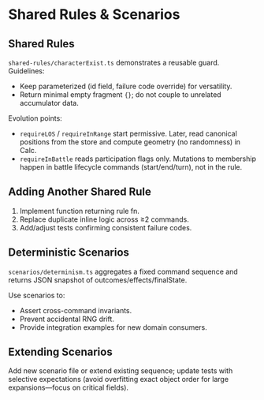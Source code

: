 # Shared Rules & Scenarios

## Shared Rules
`shared-rules/characterExist.ts` demonstrates a reusable guard. Guidelines:
- Keep parameterized (id field, failure code override) for versatility.
- Return minimal empty fragment `{}`; do not couple to unrelated accumulator data.

Evolution points:
- `requireLOS` / `requireInRange` start permissive. Later, read canonical positions from the store and compute geometry (no randomness) in Calc.
- `requireInBattle` reads participation flags only. Mutations to membership happen in battle lifecycle commands (start/end/turn), not in the rule.

## Adding Another Shared Rule
1. Implement function returning rule fn.
2. Replace duplicate inline logic across ≥2 commands.
3. Add/adjust tests confirming consistent failure codes.

## Deterministic Scenarios
`scenarios/determinism.ts` aggregates a fixed command sequence and returns JSON snapshot of outcomes/effects/finalState.

Use scenarios to:
- Assert cross-command invariants.
- Prevent accidental RNG drift.
- Provide integration examples for new domain consumers.

## Extending Scenarios
Add new scenario file or extend existing sequence; update tests with selective expectations (avoid overfitting exact object order for large expansions—focus on critical fields).
